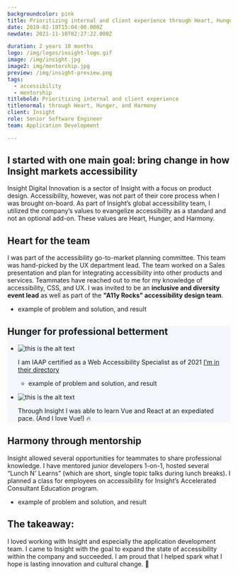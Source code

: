 ```yaml
---
backgroundcolor: pink
title: Prioritizing internal and client experience through Heart, Hunger, and Harmony
date: 2019-02-19T15:04:00.000Z
newdate: 2021-11-10T02:27:22.000Z

duration: 2 years 10 months
logo: /img/logos/insight-logo.gif
image: /img/insight.jpg
image2: img/mentorship.jpg
preview: /img/insight-preview.png
tags:
  - accessibility
  - mentorship
titlebold: Prioritizing internal and client experience  
titlenormal: through Heart, Hunger, and Harmony
client: Insight 
role: Senior Software Engineer
team: Application Development

---
```


<section>

<div class="inner-wrap content mini">

<div class="first"></div>

<div class="div2"> 

## I started with one main goal: bring change in how Insight markets accessibility
Insight Digital Innovation is a sector of Insight with a focus on product design. Accessibility, however, was not part of their core process when I was brought on-board. As part of Insight’s global accessibility team, I utilized the company’s values to evangelize accessibility as a standard and not an optional add-on. These values are Heart, Hunger, and Harmony.

</div>

</section>

<section>

## Heart for the team
I was part of the accessibility go-to-market planning committee. This team was hand-picked by the UX department lead. The team worked on a Sales presentation and plan for integrating accessibility into other products and services. Teammates have reached out to me for my knowledge of accessibility, CSS, and UX. I was invited to be an **inclusive and diversity event lead** as well as part of the **"A11y Rocks" accessibility design team**.

- example of problem and solution, and result

</section>


<section style="background-color: #F5F6FC">

## Hunger for professional betterment
<ul class="parent3">
<li class="div--1">
<div class="subparent3">
<div class="subdiv--1"> 

![this is the alt text](/img/accessibility.png "Title is optional")

</div>
<div class="subdiv--2">

I am IAAP certified as a Web Accessibility Specialist as of 2021 [I'm in their directory](post/brewing-chemex/#comparing-the-results)

</div>

- example of problem and solution, and result

</div>
</li>
<li class="div--2"> 
  <div class="subparent3">
  <div class="subdiv--1" style="mix-blend-mode: darken;">

  ![this is the alt text](/img/vue-react.png "Title is optional")

  </div>
  <div class="subdiv--2">

  Through Insight I was able to learn 
  Vue and React at an expediated pace. 
  (And I love Vue!) 🔥

  </div>
  </div> <!--//subparent3 -->
</li> <!--//div--2 -->
</ul>
</section>

<section> 

## Harmony through mentorship
Insight allowed several opportunities for teammates to share professional knowledge. I have mentored junior developers 1-on-1, hosted several “Lunch N' Learns” (which are short, single topic talks during lunch breaks). I planned a class for employees on accessibility for Insight’s Accelerated Consultant Education program.

- example of problem and solution, and result

<!-- 
![this is the alt text](/img/mentorship.jpg "Title is optional") -->

</section>

<section id="final" class="takeaway fullwidth">

<div class="inner-wrap">

## The takeaway:  
I loved working with Insight and especially the application development team. I came to Insight with the goal to expand the state of accessibility within the company and succeeded. I am proud that I 
helped spark what I hope is lasting innovation and cultural change. 🤟

</div>

</section>